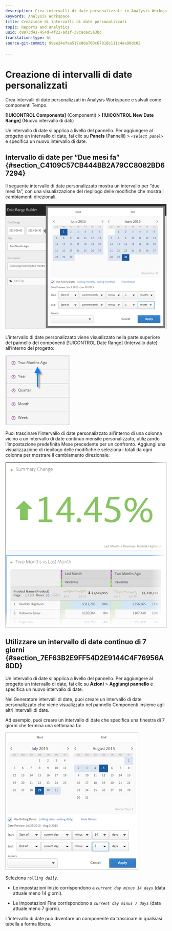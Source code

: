 ```yaml
---
description: Crea intervalli di date personalizzati in Analysis Workspace e salvali come componenti Tempo.
keywords: Analysis Workspace
title: Creazione di intervalli di date personalizzati
topic: Reports and analytics
uuid: c8873d41-454d-4f22-ad1f-38cacec5a3bc
translation-type: ht
source-git-commit: 99ee24efaa517e8da700c67818c111c4aa90dc02

---
```



# Creazione di intervalli di date personalizzati

Crea intervalli di date personalizzati in Analysis Workspace e salvali come componenti Tempo.

**[!UICONTROL Components]** (Componenti) > **[!UICONTROL New Date Range]** (Nuovo intervallo di dati)

Un intervallo di date si applica a livello del pannello. Per aggiungere al progetto un intervallo di date, fai clic su **Panels** (Pannelli) > *`<select panel>`* e specifica un nuovo intervallo di date.

## Intervallo di date per “Due mesi fa” {#section_C4109C57CB444BB2A79CC8082BD67294}

Il seguente intervallo di date personalizzato mostra un intervallo per “due mesi fa”, con una visualizzazione del riepilogo delle modifiche che mostra i cambiamenti direzionali.

![](assets/date-range-two-months-ago.png)

L’intervallo di date personalizzato viene visualizzato nella parte superiore del pannello dei componenti [!UICONTROL Date Range] (Intervallo date) all’interno del progetto:

![](assets/date-range-panel-two-months-ago.png)

Puoi trascinare l’intervallo di date personalizzato all’interno di una colonna vicino a un intervallo di date continuo mensile personalizzato, utilizzando l’impostazione predefinita Mese precedente per un confronto. Aggiungi una visualizzazione di riepilogo delle modifiche e seleziona i totali da ogni colonna per mostrare il cambiamento direzionale:

![](assets/date-range-two-months-table.png)

## Utilizzare un intervallo di date continuo di 7 giorni {#section_7EF63B2E9FF54D2E9144C4F76956A8DD}

Un intervallo di date si applica a livello del pannello. Per aggiungere al progetto un intervallo di date, fai clic su **Azioni** > **Aggiungi pannello** e specifica un nuovo intervallo di date.

Nel Generatore intervalli di date, puoi creare un intervallo di date personalizzato che viene visualizzato nel pannello Componenti insieme agli altri intervalli di date.

Ad esempio, puoi creare un intervallo di date che specifica una finestra di 7 giorni che termina una settimana fa:

![](assets/create_date_range.png)

Seleziona *`rolling daily`*.

* Le impostazioni Inizio corrispondono a *`current day minus 14 days`* (data attuale meno 14 giorni).

* Le impostazioni Fine corrispondono a *`current day minus 7 days`* (data attuale meno 7 giorni).

L’intervallo di date può diventare un componente da trascinare in qualsiasi tabella a forma libera.
